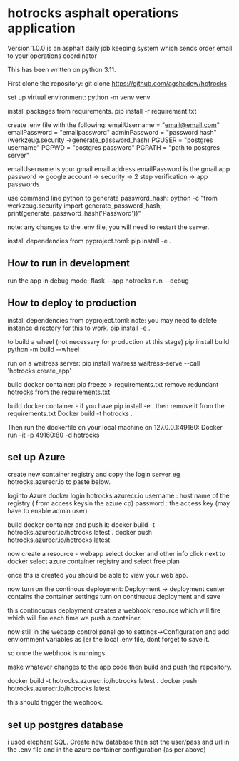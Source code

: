 # hotrocks asphalt operations application

Version 1.0.0 is an asphalt daily job keeping system which sends order email to your operations coordinator

This has been written on python 3.11.

First clone the repository:
git clone https://github.com/agshadow/hotrocks

set up virtual environment:
python -m venv venv

install packages from requirements.
pip install -r requirement.txt

create .env file with the following:
emailUsername = "email@email.com"
emailPassword = "emailpassword"
adminPassword = "password hash" (werkzeug.security ->generate_password_hash)
PGUSER = "postgres username"
PGPWD = "postgres password"
PGPATH = "path to postgres server"

emailUsername is your gmail email address
emailPassword is the gmail app password -> google account -> security -> 2 step verification -> app passwords

use command line python to generate password_hash:
python -c "from werkzeug.security import generate_password_hash; print(generate_password_hash('Password'))"

note: any changes to the .env file, you will need to restart the server.

install dependencies from pyproject.toml:
pip install -e .

## How to run in development

run the app in debug mode:
flask --app hotrocks run --debug

## How to deploy to production

install dependencies from pyproject.toml:
note: you may need to delete instance directory for this to work.
pip install -e .

to build a wheel (not necessary for production at this stage)
pip install build
python -m build --wheel

run on a waitress server:
pip install waitress
waitress-serve --call 'hotrocks:create_app'

build docker container:
pip freeze > requirements.txt
remove redundant hotrocks from the requirements.txt

build docker container - if you have pip install -e . then remove it from the requirements.txt
Docker build -t hotrocks .

Then run the dockerfile on your local machine on 127.0.0.1:49160:
Docker run -it -p 49160:80 -d hotrocks

## set up Azure

create new container registry and copy the login server eg hotrocks.azurecr.io to paste below.

loginto Azure
docker login hotrocks.azurecr.io
username : host name of the registry ( from access keysin the azure cp)
password : the access key (may have to enable admin user)

build docker container and push it:
docker build -t hotrocks.azurecr.io/hotrocks:latest .
docker push hotrocks.azurecr.io/hotrocks:latest

now create a resource - webapp
select docker and other info
click next to docker
select azure container registry
and select free plan

once ths is created you should be able to view your web app.

now turn on the continous deployment:
Deployment -> deployment center contains the container settings
turn on continuous deployment and save

this continouous deployment creates a webhook resource which will fire which will fire each time we push a container.

now still in the webapp control panel go to settings->Configuration and add enviornment variables as [er the local .env file, dont forget to save it.

so once the webhook is runnings.

make whatever changes to the app code then build and push the repository.

docker build -t hotrocks.azurecr.io/hotrocks:latest .
docker push hotrocks.azurecr.io/hotrocks:latest

this should trigger the webhook.

## set up postgres database

i used elephant SQL. Create new database then set the user/pass and url in the .env file and in the azure container configuration (as per above)

